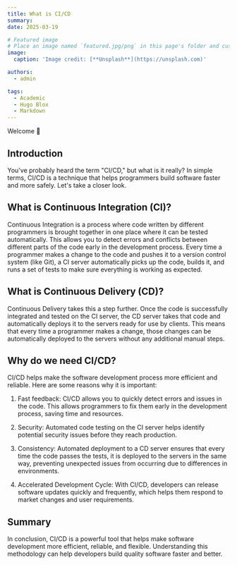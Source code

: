 ```yaml
---
title: What is CI/CD
summary: 
date: 2025-03-19

# Featured image
# Place an image named `featured.jpg/png` in this page's folder and customize its options here.
image:
  caption: 'Image credit: [**Unsplash**](https://unsplash.com)'

authors:
  - admin

tags:
  - Academic
  - Hugo Blox
  - Markdown
---
```


Welcome 👋

## Introduction

You've probably heard the term "CI/CD," but what is it really? In simple terms, CI/CD is a technique that helps programmers build software faster and more safely. Let's take a closer look.

## What is Continuous Integration (CI)?

Continuous Integration is a process where code written by different programmers is brought together in one place where it can be tested automatically. This allows you to detect errors and conflicts between different parts of the code early in the development process. Every time a programmer makes a change to the code and pushes it to a version control system (like Git), a CI server automatically picks up the code, builds it, and runs a set of tests to make sure everything is working as expected.

## What is Continuous Delivery (CD)?

Continuous Delivery takes this a step further. Once the code is successfully integrated and tested on the CI server, the CD server takes that code and automatically deploys it to the servers ready for use by clients. This means that every time a programmer makes a change, those changes can be automatically deployed to the servers without any additional manual steps.

## Why do we need CI/CD?

CI/CD helps make the software development process more efficient and reliable. Here are some reasons why it is important:

1. Fast feedback: CI/CD allows you to quickly detect errors and issues in the code. This allows programmers to fix them early in the development process, saving time and resources.

2. Security: Automated code testing on the CI server helps identify potential security issues before they reach production.

3. Consistency: Automated deployment to a CD server ensures that every time the code passes the tests, it is deployed to the servers in the same way, preventing unexpected issues from occurring due to differences in environments.

4. Accelerated Development Cycle: With CI/CD, developers can release software updates quickly and frequently, which helps them respond to market changes and user requirements.

## Summary

In conclusion, CI/CD is a powerful tool that helps make software development more efficient, reliable, and flexible. Understanding this methodology can help developers build quality software faster and better.
